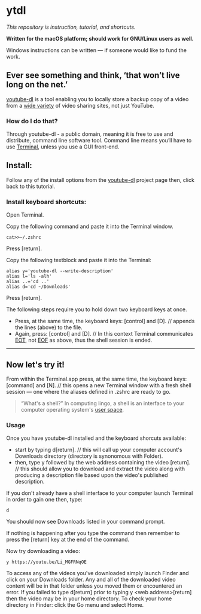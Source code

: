 # ytdl

_This repository is instruction, tutorial, and shortcuts._

**Written for the macOS platform; should work for GNU/Linux users as well.**

Windows instructions can be written — if someone would like to fund the work.

## Ever see something and think, ‘that won’t live long on the net.’ 

[youtube-dl](https://youtube-dl.org/) is a tool enabling you to locally store a backup copy of a video from a [wide variety](https://github.com/ytdl-org/youtube-dl/blob/master/docs/supportedsites.md) of video sharing sites, not just YouTube. 

### How do I do that?
Through youtube-dl - a public domain, meaning it is free to use and distribute, command line software tool. Command line means you’ll have to use [Terminal](https://support.apple.com/guide/terminal/welcome/mac), unless you use a GUI front-end.

## Install: 
Follow any of the install options from the [youtube-dl](https://github.com/ytdl-org/youtube-dl#installation) project page then, click back to this tutorial.

### Install keyboard shortcuts:
Open Terminal. 

Copy the following command and paste it into the Terminal window.
```
cat>>~/.zshrc
```
Press [return].

Copy the following textblock and paste it into the Terminal:
```
alias y='youtube-dl --write-description'
alias l='ls -alh'
alias ..='cd ..'
alias d='cd ~/Downloads'
```
Press [return].

The following steps require you to hold down two keyboard keys at once.

* Press, at the same time, the keyboard keys: [control] and [D]. // appends the lines (above) to the file.
* Again, press: [control] and [D]. // In this context Terminal communicates [EOT](https://en.wikipedia.org/wiki/End-of-Transmission_character), not [EOF](https://en.wikipedia.org/wiki/End-of-file) as above, thus the shell session is ended.
- - -
## Now let's try it!
From within the Terminal.app press, at the same time, the keyboard keys: [command] and [N]. // this opens a new Terminal window with a fresh shell session — one where the aliases defined in .zshrc are ready to go.

> “What's a shell?” In computing lingo, a shell is an interface to your computer operating system's [user space](https://techterms.com/definition/user_space). 

### Usage
Once you have youtube-dl installed and the keyboard shorcuts available:
* start by typing d[return]. // this will call up your computer account's Downloads directory (directory is synonomous with Folder).
* then, type y followed by the web address containing the video [return]. // this should allow you to download and extract the video along with producing a description file based upon the video's published description.

If you don't already have a shell interface to your computer launch Terminal in order to gain one then, type:
```
d
```
You should now see Downloads listed in your command prompt.

If nothing is happening after you type the command then remember to press the [return] key at the end of the command.  

Now try downloading a video:
```
y https://youtu.be/Li_MGFRNqOE
```
To access any of the videos you've downloaded simply launch Finder and click on your Downloads folder. Any and all of the downloaded video content will be in that folder unless you moved them or encountered an error. If you failed to type d[return] prior to typing y \<web address\>[return] then the video may be in your home directory. To check your home directory in Finder: click the Go menu and select Home.
